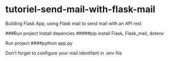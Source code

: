 # tutoriel-send-mail-with-flask-mail
Building Flask App, using Flask mail to send mail with an API rest 

###Run project
Install depencies
#####pip install Flask, Flask_mail, dotenv

Run project 
####python app.py

Don't forget to configure your mail identifant in .env file